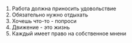 1. Работа должна приносить удовольствие
2. Обязательно нужно отдыхать
3. Хочешь что-то - попроси
4. Движение - это жизнь
5. Каждый имеет право на собственное мнени


